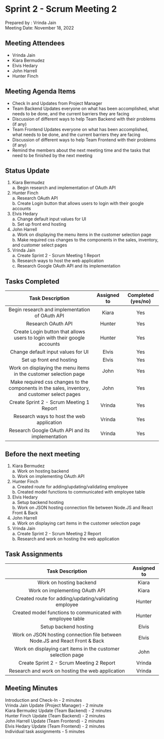 # Sprint 2 - Scrum Meeting 2
Prepared by : Vrinda Jain <br />
Meeting Date: November 18, 2022 <br />

## Meeting Attendees
* Vrinda Jain
* Kiara Bermudez
* Elvis Hedary
* John Harrell
* Hunter Finch

## Meeting Agenda Items
* Check In and Updates from Project Manager
* Team Backend Updates everyone on what has been accomplished, what needs to be done, and the current barriers they are facing
* Discussion of different ways to help Team Backend with their problems (if any)
* Team Frontend Updates everyone on what has been accomplished, what needs to be done, and the current barriers they are facing
* Discussion of different ways to help Team Frontend with their problems (if any)
* Remind the members about the next meeting time and the tasks that need to be finished by the next meeting

## Status Update 
1. Kiara Bermudez <br />
    a. Begin research and implementation of OAuth API <br />
2. Hunter Finch <br />
    a. Research OAuth API <br />
    b. Create Login button that allows users to login with their google accounts <br />
3. Elvis Hedary <br />
    a. Change default input values for UI <br />
    b. Set up front end hosting <br />
4. John Harrell <br />
    a. Work on displaying the menu items in the customer selection page <br />
    b. Make required css changes to the components in the sales, inventory, and customer select pages <br />
5. Vrinda Jain <br />
    a. Create Sprint 2 - Scrum Meeting 1 Report <br />
    b. Research ways to host the web application <br />
    c. Research Google OAuth API and its implementation <br />
    
## Tasks Completed

| Task Description     | Assigned to | Completed (yes/no) |
|:--------------------:|:-----------:| :-----------------:|
| Begin research and implementation of OAuth API | Kiara | Yes |
| Research OAuth API | Hunter | Yes |
| Create Login button that allows users to login with their google accounts | Hunter | Yes |
| Change default input values for UI | Elvis | Yes |
| Set up front end hosting | Elvis | Yes |
| Work on displaying the menu items in the customer selection page | John | Yes |
| Make required css changes to the components in the sales, inventory, and customer select pages | John | Yes |
| Create Sprint 2 - Scrum Meeting 1 Report | Vrinda | Yes |
| Research ways to host the web application | Vrinda | Yes |
| Research Google OAuth API and its implementation | Vrinda | Yes |

## Before the next meeting
1. Kiara Bermudez <br />
    a. Work on hosting backend <br />
    b. Work on implementing OAuth API <br />
2. Hunter Finch <br />
    a. Created route for adding/updating/validating employee <br />
    b. Created model functions to communicated with employee table <br />
3. Elvis Hedary <br />
    a. Setup backend hosting <br />
    b. Work on JSON hosting connection file between Node.JS and React Front & Back <br />
4. John Harrell <br />
    a. Work on displaying cart items in the customer selection page <br />
5. Vrinda Jain <br />
    a. Create Sprint 2 - Scrum Meeting 2 Report <br />
    b. Research and work on hosting the web application <br />
    
## Task Assignments
| Task Description     | Assigned to |
|:--------------------:|:-----------:|
| Work on hosting backend | Kiara |
| Work on implementing OAuth API | Kiara |
| Created route for adding/updating/validating employee | Hunter |
| Created model functions to communicated with employee table | Hunter|
| Setup backend hosting | Elvis |
| Work on JSON hosting connection file between Node.JS and React Front & Back | Elvis |
| Work on displaying cart items in the customer selection page | John |
| Create Sprint 2 - Scrum Meeting 2 Report | Vrinda |
| Research and work on hosting the web application | Vrinda |

## Meeting Minutes
Introduction and Check-In - 2 minutes <br />
Vrinda Jain Update (Project Manager) - 2 minute <br />
Kiara Bermudez Update (Team Backend) - 2 minutes <br />
Hunter Finch Update (Team Backend) - 2 minutes <br />
John Harrell Update (Team Frontend) - 2 minutes <br />
Elvis Hedary Update (Team Frontend) - 2 minutes <br />
Individual task assignments - 5 minutes <br />
